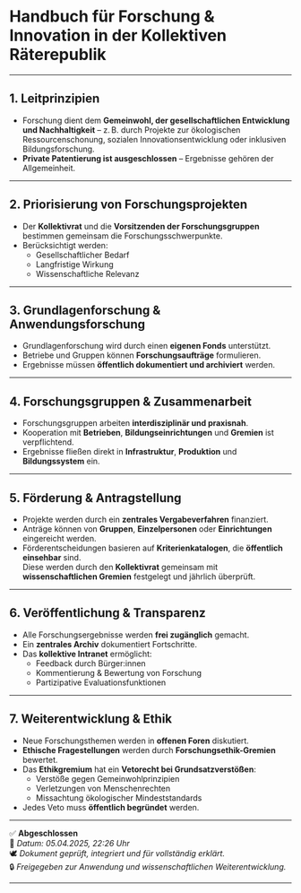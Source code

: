 # Handbuch für Forschung & Innovation in der Kollektiven Räterepublik
<!--
Autor: Fabio Weidner
Version: 1.0
Sektion: Bildung & Forschung
Veröffentlichung: April 2025
-->
---

## 1. Leitprinzipien

- Forschung dient dem **Gemeinwohl, der gesellschaftlichen Entwicklung und Nachhaltigkeit** – z. B. durch Projekte zur ökologischen Ressourcenschonung, sozialen Innovationsentwicklung oder inklusiven Bildungsforschung.
- **Private Patentierung ist ausgeschlossen** – Ergebnisse gehören der Allgemeinheit.

---

## 2. Priorisierung von Forschungsprojekten

- Der **Kollektivrat** und die **Vorsitzenden der Forschungsgruppen** bestimmen gemeinsam die Forschungsschwerpunkte.
- Berücksichtigt werden:
  - Gesellschaftlicher Bedarf
  - Langfristige Wirkung
  - Wissenschaftliche Relevanz

---

## 3. Grundlagenforschung & Anwendungsforschung

- Grundlagenforschung wird durch einen **eigenen Fonds** unterstützt.
- Betriebe und Gruppen können **Forschungsaufträge** formulieren.
- Ergebnisse müssen **öffentlich dokumentiert und archiviert** werden.

---

## 4. Forschungsgruppen & Zusammenarbeit

- Forschungsgruppen arbeiten **interdisziplinär und praxisnah**.
- Kooperation mit **Betrieben**, **Bildungseinrichtungen** und **Gremien** ist verpflichtend.
- Ergebnisse fließen direkt in **Infrastruktur**, **Produktion** und **Bildungssystem** ein.

---

## 5. Förderung & Antragstellung

- Projekte werden durch ein **zentrales Vergabeverfahren** finanziert.
- Anträge können von **Gruppen**, **Einzelpersonen** oder **Einrichtungen** eingereicht werden.
- Förderentscheidungen basieren auf **Kriterienkatalogen**, die **öffentlich einsehbar** sind.  
  Diese werden durch den **Kollektivrat** gemeinsam mit **wissenschaftlichen Gremien** festgelegt und jährlich überprüft.

---

## 6. Veröffentlichung & Transparenz

- Alle Forschungsergebnisse werden **frei zugänglich** gemacht.
- Ein **zentrales Archiv** dokumentiert Fortschritte.
- Das **kollektive Intranet** ermöglicht:
  - Feedback durch Bürger:innen
  - Kommentierung & Bewertung von Forschung
  - Partizipative Evaluationsfunktionen

---

## 7. Weiterentwicklung & Ethik

- Neue Forschungsthemen werden in **offenen Foren** diskutiert.
- **Ethische Fragestellungen** werden durch **Forschungsethik-Gremien** bewertet.
- Das **Ethikgremium** hat ein **Vetorecht bei Grundsatzverstößen**:
  - Verstöße gegen Gemeinwohlprinzipien
  - Verletzungen von Menschenrechten
  - Missachtung ökologischer Mindeststandards
- Jedes Veto muss **öffentlich begründet** werden.

---

✅ **Abgeschlossen**  
📅 *Datum: 05.04.2025, 22:26 Uhr*  
🕊️ *Dokument geprüft, integriert und für vollständig erklärt.*  
🔒 *Freigegeben zur Anwendung und wissenschaftlichen Weiterentwicklung.*

---


